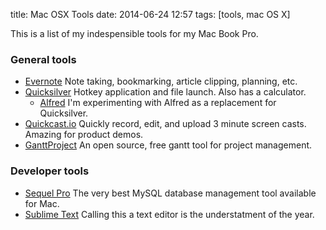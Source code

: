 title: Mac OSX Tools
date: 2014-06-24 12:57
tags: [tools, mac OS X]

This is a list of my indespensible tools for my Mac Book Pro.

### General tools

* [Evernote](https://evernote.com/) Note taking, bookmarking, article clipping, planning, etc.
* [Quicksilver](http://qsapp.com/) Hotkey application and file launch. Also has a calculator.
    * [Alfred](http://www.alfredapp.com/) I'm experimenting with Alfred as a replacement for Quicksilver.
* [Quickcast.io](http://quickcast.io/) Quickly record, edit, and upload 3 minute screen casts. Amazing for product demos.
* [GanttProject](http://www.ganttproject.biz/) An open source, free gantt tool for project management.

### Developer tools

* [Sequel Pro](http://www.sequelpro.com/) The very best MySQL database management tool available for Mac.
* [Sublime Text](http://www.sublimetext.com/) Calling this a text editor is the understatment of the year. 


